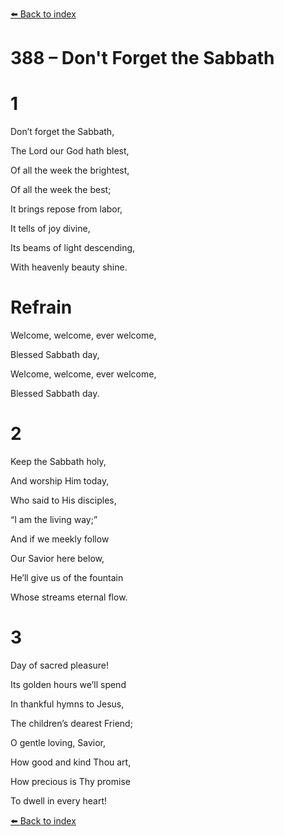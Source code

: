 [⬅️ Back to index](../README.md)

# 388 – Don't Forget the Sabbath





# 1

Don’t forget the Sabbath,

The Lord our God hath blest,

Of all the week the brightest,

Of all the week the best;

It brings repose from labor,

It tells of joy divine,

Its beams of light descending,

With heavenly beauty shine.



# Refrain

Welcome, welcome, ever welcome,

Blessed Sabbath day,

Welcome, welcome, ever welcome,

Blessed Sabbath day.



# 2

Keep the Sabbath holy,

And worship Him today,

Who said to His disciples,

“I am the living way;”

And if we meekly follow

Our Savior here below,

He’ll give us of the fountain

Whose streams eternal flow.



# 3

Day of sacred pleasure!

Its golden hours we’ll spend

In thankful hymns to Jesus,

The children’s dearest Friend;

O gentle loving, Savior,

How good and kind Thou art,

How precious is Thy promise

To dwell in every heart!

[⬅️ Back to index](../README.md)
